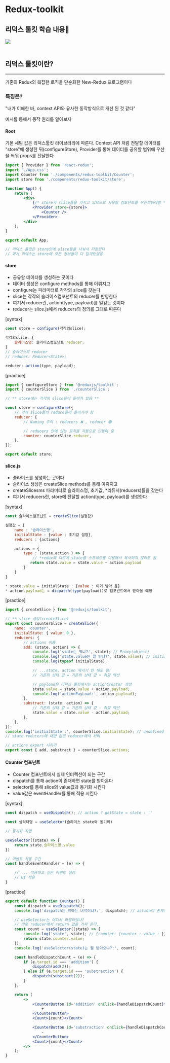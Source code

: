 # Redux-toolkit

## 리덕스 툴킷 학습 내용📝

<img src='../../assets/reduxToolkit.jpeg'>

</br>
</br>

## 리덕스 툴킷이란?

---

기존의 Redux의 복잡한 로직을 단순화한 New-Redux 프로그램이다

### 특징은?

"내가 이해한 바, context API와 유사한 동작방식으로 개선 된 것 같다"

예시를 통해서 동작 원리를 알아보자

#### Root

기본 세팅 값은 리덕스툴킷 라이브러리에 따른다.
Context API 처럼 전달할 데이터를 "store"에 생성한 뒤(configureStore),
Provider를 통해 데이터를 공유할 범위에 우산을 씌워 props를 전달한다

```jsx
import { Provider } from 'react-redux';
import './App.css';
import Counter from './components/redux-toolkit/Counter';
import store from './components/redux-toolkit/store';

function App() {
    return (
        <div>
            {/* store가 slice들을 가지고 있으므로 사용할 컴포넌트를 우산씌워야함 */}
            <Provider store={store}>
                <Counter />
            </Provider>
        </div>
    );
}

export default App;

// 리덕스 툴킷은 store안에 slice들을 나눠서 저장한다
// 과거 리덕스는 store에 모든 정보들이 다 담겨있었음
```

#### store

-   공유할 데이터를 생성하는 곳이다
-   데이터 생성은 configure methods를 통해 이뤄지고
-   configure는 파라미터로 각각의 slice를 갖는다
-   slice는 각각의 슬라이스컴포넌트의 reducer를 반영한다
-   여기서 reducer란, action(type, payload)를 일컫는 것이다
-   reducer는 slice.js에서 reducers의 정의를 그대로 따른다

[syntax]

```js
const store = configure(각각의slice);

각각의slice: {
    슬라이스명: 슬라이스컴포넌트.reducer;
}
// 슬라이스의 reducer
// reducer: Reducer<State>;

reducer: action(type, payload);
```

[practice]

```js
import { configureStore } from '@reduxjs/toolkit';
import { counterSlice } from './counterSlice';

// ** store에는 각각의 slice들이 들어가 있음 **

const store = configureStore({
    // 각각 slice들의 reduce들이 들어가야 함
    reducer: {
        // Naming 주의 : reducers ❌ , reducer 🟢

        // reducers 안에 있는 로직을 자동으로 만들어 줌
        counter: counterSlice.reducer,
    },
});

export default store;
```

#### slice.js

-   슬라이스를 생성하는 곳이다
-   슬라이스 생성은 createSlice methods를 통해 이뤄지고
-   createSlicesms 파라미터로 슬라이스명, 초기값, \*리듀서(reducers)들을 갖는다
-   여기서 reducers란, store에 전달할 action(type, payload)를 생성한다

[syntax]

```js
const 슬라이스컴포넌트 = createSlice(설정값)

설정값 = {
    name : '슬라이스명',
    initialState : {value : 초기값 설정},
    reducers : {actions}

    actions = {
        type : (state,action ) => {
            // *redux와 다르게 state를 스프레드를 이용해서 복사하지 않아도 됨
           return state.value = state.value + action.payload
        }
    }
}

* state.value = initialState : {value : 이거 받아 옴}
* action.payload는 = dispatch(type(payload))로 컴포넌트에서 받아올 예정
```

[practice]

```js
import { createSlice } from '@reduxjs/toolkit';

// ** slice 생성(createSlice)
export const counterSlice = createSlice({
    name: 'counter',
    initialState: { value: 0 },
    reducers: {
        // actions 이름
        add: (state, action) => {
            console.log('state는 뭐냐?', state); // Proxy(object)
            console.log('state.value는 뭘 받냐?', state.value); // initialState 받음
            console.log(typeof initialState);

            // ...state, action 뭐시기 안 해도 됨!
            // 기존의 상태 값 = 기존의 상태 값 + 취할 액션

            // payload은 리덕스 툴킷에서는 actionCreator 생성
            state.value = state.value + action.payload;
            console.log('actionPayLoad:', action.payload);
        },
        substract: (state, action) => {
            // 기존의 상태 값 = 기존의 상태 값 - 취할 액션
            state.value = state.value - action.payload;
        },
    },
});
console.log('initialState :', counterSlice.initialState); // undefined
// state reducers에 대한 값은 reducer에서 처리

// actions export 시키기
export const { add, substract } = counterSlice.actions;
```

#### Counter 컴포넌트

-   Counter 컴포넌트에서 실제 인터렉션이 되는 구간
-   dispatch를 통해 action이 존재하면 state를 받아온다
-   selector를 통해 slice의 value값과 동기화 시킨다
-   value값은 eventHandler를 통해 적용 시킨다

[syntax]

```jsx
const dispatch = useDispatch(); // action ? getState = state : ''

const 셀럭터명 = useSelector(슬라이스 state와 동기화)

// 동기화 작업

useSelector((state) => {
    return state.슬라이스명.value
})

// 이벤트 적용 구간
const handleEventHandler = (e) => {

    // ... 적용하고 싶은 이벤트 생성
    // UI 적용
}

```

[practice]

```jsx
export default function Counter() {
    const dispatch = useDispatch();
    console.log('dispatch는 뭐하는 녀석이냐?:', dispatch); // action이 존재하면 state를 불러오는 미들웨어

    // useSelector는 어디서 파생되었나?
    // 바로 reducer에서 return 값을 가져 온다.
    const count = useSelector((state) => {
        console.log('state', state); // {counter: {counter : value : }}}
        return state.counter.value;
    });
    console.log('useSelector(state)는 뭘 받아오냐?:', count);

    const handleDispatchCount = (e) => {
        if (e.target.id === 'addition') {
            dispatch(add(2));
        } else if (e.target.id === 'substraction') {
            dispatch(substract(2));
        }
    };

    return (
        <>
            <CounterButton id='addition' onClick={handleDispatchCount}>
                +
            </CounterButton>
            <Count>{count}</Count>

            <CounterButton id='substraction' onClick={handleDispatchCount}>
                -
            </CounterButton>
            <Count>{count}</Count>
        </>
    );
}
```
